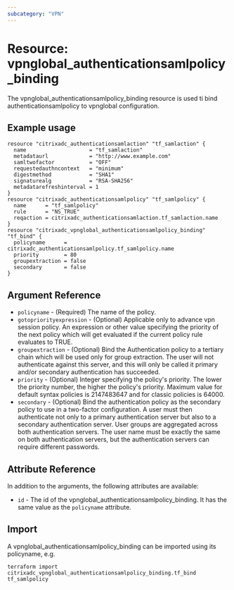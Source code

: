 ```yaml
---
subcategory: "VPN"
---
```


# Resource: vpnglobal_authenticationsamlpolicy_binding

The vpnglobal_authenticationsamlpolicy_binding resource is used ti bind authenticationsamlpolicy to vpnglobal configuration.


## Example usage

```hcl
resource "citrixadc_authenticationsamlaction" "tf_samlaction" {
  name                    = "tf_samlaction"
  metadataurl             = "http://www.example.com"
  samltwofactor           = "OFF"
  requestedauthncontext   = "minimum"
  digestmethod            = "SHA1"
  signaturealg            = "RSA-SHA256"
  metadatarefreshinterval = 1
}
resource "citrixadc_authenticationsamlpolicy" "tf_samlpolicy" {
  name      = "tf_samlpolicy"
  rule      = "NS_TRUE"
  reqaction = citrixadc_authenticationsamlaction.tf_samlaction.name
}
resource "citrixadc_vpnglobal_authenticationsamlpolicy_binding" "tf_bind" {
  policyname      = citrixadc_authenticationsamlpolicy.tf_samlpolicy.name
  priority        = 80
  groupextraction = false
  secondary       = false
}
```


## Argument Reference

* `policyname` - (Required) The name of the policy.
* `gotopriorityexpression` - (Optional) Applicable only to advance vpn session policy. An expression or other value specifying the priority of the next policy which will get evaluated if the current policy rule evaluates to TRUE.
* `groupextraction` - (Optional) Bind the Authentication policy to a tertiary chain which will be used only for group extraction.  The user will not authenticate against this server, and this will only be called it primary and/or secondary authentication has succeeded.
* `priority` - (Optional) Integer specifying the policy's priority. The lower the priority number, the higher the policy's priority. Maximum value for default syntax policies is 2147483647 and for classic policies is 64000.
* `secondary` - (Optional) Bind the authentication policy as the secondary policy to use in a two-factor configuration. A user must then authenticate not only to a primary authentication server but also to a secondary authentication server. User groups are aggregated across both authentication servers. The user name must be exactly the same on both authentication servers, but the authentication servers can require different passwords.


## Attribute Reference

In addition to the arguments, the following attributes are available:

* `id` - The id of the vpnglobal_authenticationsamlpolicy_binding. It has the same value as the `policyname` attribute.


## Import

A vpnglobal_authenticationsamlpolicy_binding can be imported using its policyname, e.g.

```shell
terraform import citrixadc_vpnglobal_authenticationsamlpolicy_binding.tf_bind tf_samlpolicy
```
